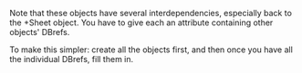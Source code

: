 Note that these objects have several interdependencies, especially back to the +Sheet object. You have to give each an attribute containing other objects' DBrefs.

To make this simpler: create all the objects first, and then once you have all the individual DBrefs, fill them in.